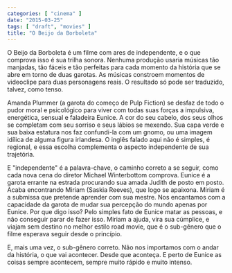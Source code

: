```yaml
---
categories: [ "cinema" ]
date: "2015-03-25"
tags: [ "draft", "movies" ]
title: "O Beijo da Borboleta"
---
```

O Beijo da Borboleta é um filme com ares de independente, e o que
comprova isso é sua trilha sonora. Nenhuma produção usaria músicas
tão manjadas, tão fáceis e tão perfeitas para cada momento da
história que se abre em torno de duas garotas. As músicas constroem
momentos de videoclipe para duas personagens reais. O resultado só pode
ser traduzido, talvez, como tenso.

Amanda Plummer (a garota do começo de Pulp Fiction) se desfaz de todo o
pudor moral e psicológico para viver com todas suas forças a impulsiva,
energética, sensual e faladeira Eunice. A cor do seu cabelo, dos seus
olhos se completam com seu sorriso e seus lábios se mexendo. Sua capa
verde e sua baixa estatura nos faz confundi-la com um gnomo, ou uma
imagem idílica de alguma figura irlandesa. O inglês falado aqui não é
simples, é regional, e essa escolha complementa o aspecto independente
de sua trajetória.

E "independente" é a palavra-chave, o caminho correto a se seguir,
como cada nova cena do diretor Michael Winterbottom comprova. Eunice
é a garota errante na estrada procurando sua amada Judith de posto
em posto. Acaba encontrando Miriam (Saskia Reeves), que logo se
apaixona. Miriam é a submissa que pretende aprender com sua mestre. Nos
encantamos com a capacidade da garota de mudar sua percepção do mundo
apenas por Eunice. Por que digo isso? Pelo simples fato de Eunice matar
as pessoas, e não conseguir parar de fazer isso. Miriam a ajuda, vira
sua cúmplice, e viajam sem destino no melhor estilo road movie, que é
o sub-gênero que o filme esperava seguir desde o princípio.

E, mais uma vez, o sub-gênero correto. Não nos importamos com o andar
da história, o que vai acontecer. Desde que aconteça. E perto de Eunice
as coisas sempre acontecem, sempre muito rápido e muito intenso.
